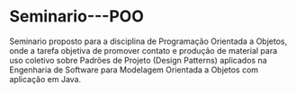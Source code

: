 # Seminario---POO
Seminario proposto para a disciplina de Programação Orientada a Objetos, onde a tarefa objetiva de promover contato e produção de material para uso coletivo sobre Padrões de Projeto (Design Patterns) aplicados na Engenharia de Software para Modelagem Orientada a Objetos com aplicação em Java.
